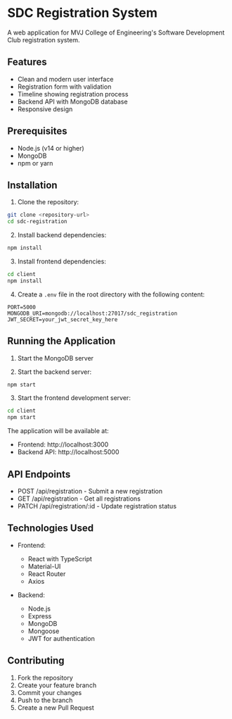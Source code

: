 # SDC Registration System

A web application for MVJ College of Engineering's Software Development Club registration system.

## Features

- Clean and modern user interface
- Registration form with validation
- Timeline showing registration process
- Backend API with MongoDB database
- Responsive design

## Prerequisites

- Node.js (v14 or higher)
- MongoDB
- npm or yarn

## Installation

1. Clone the repository:
```bash
git clone <repository-url>
cd sdc-registration
```

2. Install backend dependencies:
```bash
npm install
```

3. Install frontend dependencies:
```bash
cd client
npm install
```

4. Create a `.env` file in the root directory with the following content:
```
PORT=5000
MONGODB_URI=mongodb://localhost:27017/sdc_registration
JWT_SECRET=your_jwt_secret_key_here
```

## Running the Application

1. Start the MongoDB server

2. Start the backend server:
```bash
npm start
```

3. Start the frontend development server:
```bash
cd client
npm start
```

The application will be available at:
- Frontend: http://localhost:3000
- Backend API: http://localhost:5000

## API Endpoints

- POST /api/registration - Submit a new registration
- GET /api/registration - Get all registrations
- PATCH /api/registration/:id - Update registration status

## Technologies Used

- Frontend:
  - React with TypeScript
  - Material-UI
  - React Router
  - Axios

- Backend:
  - Node.js
  - Express
  - MongoDB
  - Mongoose
  - JWT for authentication

## Contributing

1. Fork the repository
2. Create your feature branch
3. Commit your changes
4. Push to the branch
5. Create a new Pull Request 